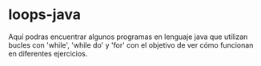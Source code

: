 # loops-java
Aquí podras encuentrar algunos programas en lenguaje java que utilizan bucles con 'while', 'while do' y 'for' con el objetivo de ver cómo funcionan en diferentes ejercicios.
